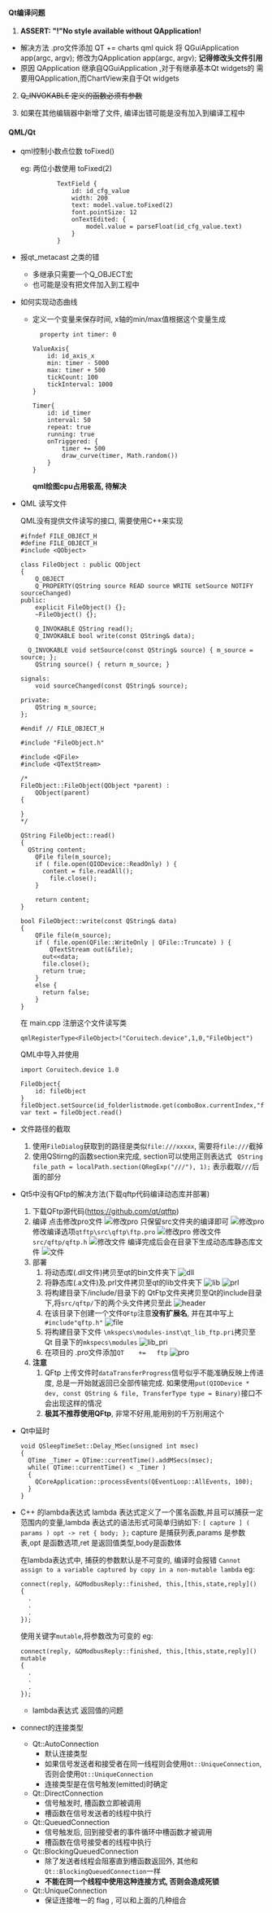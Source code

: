 #### Qt编译问题
1. **ASSERT: "!"No style available without QApplication!**
- 解决方法
  .pro文件添加 QT += charts qml quick
  将 QGuiApplication app(argc, argv); 修改为QApplication app(argc, argv); **记得修改头文件引用**
- 原因
  QApplication 继承自QGuiApplication ,对于有继承基本Qt widgets的 需要用QApplication,而ChartView来自于Qt widgets

2. ~~Q_INVOKABLE 定义的函数必须有参数~~

3. 如果在其他编辑器中新增了文件, 编译出错可能是没有加入到编译工程中



#### QML/Qt
- qml控制小数点位数 toFixed()

  eg: 两位小数使用 toFixed(2)
  ```
            TextField {
                id: id_cfg_value
                width: 200
                text: model.value.toFixed(2)
                font.pointSize: 12
                onTextEdited: {
                    model.value = parseFloat(id_cfg_value.text)
                }
            }
  ```

- 报qt_metacast 之类的错
  - 多继承只需要一个Q_OBJECT宏
  - 也可能是没有把文件加入到工程中

- 如何实现动态曲线
  - 定义一个变量来保存时间, x轴的min/max值根据这个变量生成
    ```
      property int timer: 0
    ```

    ```
    ValueAxis{
        id: id_axis_x
        min: timer - 5000
        max: timer + 500
        tickCount: 100
        tickInterval: 1000
    }
    ```
    ```
    Timer{
        id: id_timer
        interval: 50
        repeat: true
        running: true
        onTriggered: {
            timer += 500
            draw_curve(timer, Math.random())
        }
    }
    ```
    **qml绘图cpu占用极高, 待解决**

 
- QML 读写文件

  QML没有提供文件读写的接口, 需要使用C++来实现
  ```
  #ifndef FILE_OBJECT_H
  #define FILE_OBJECT_H
  #include <QObject>

  class FileObject : public QObject
  {
      Q_OBJECT
      Q_PROPERTY(QString source READ source WRITE setSource NOTIFY sourceChanged)
  public:
      explicit FileObject() {};
      ~FileObject() {};

      Q_INVOKABLE QString read();
      Q_INVOKABLE bool write(const QString& data);
      
    Q_INVOKABLE void setSource(const QString& source) { m_source = source; };
      QString source() { return m_source; }
      
  signals:
      void sourceChanged(const QString& source);

  private:
      QString m_source;
  };

  #endif // FILE_OBJECT_H
  ```

  ```
  #include "FileObject.h"

  #include <QFile>
  #include <QTextStream>

  /*
  FileObject::FileObject(QObject *parent) :
      QObject(parent)
  {

  }
  */

  QString FileObject::read()
  {
    QString content;
      QFile file(m_source);
      if ( file.open(QIODevice::ReadOnly) ) {
        content = file.readAll();
          file.close();
      } 
      
      return content;
  }

  bool FileObject::write(const QString& data)
  {
      QFile file(m_source);
      if ( file.open(QFile::WriteOnly | QFile::Truncate) ) {
          QTextStream out(&file);
        out<<data;
        file.close();
        return true;
      }
      else {
        return false;
      }
  }
  ```

  在 main.cpp 注册这个文件读写类
  ```
  qmlRegisterType<FileObject>("Coruitech.device",1,0,"FileObject")
  ```

  QML中导入并使用
  ```
  import Coruitech.device 1.0

  FileObject{
      id: fileObject
  }
  fileObject.setSource(id_folderlistmode.get(comboBox.currentIndex,"filePath"))
  var text = fileObject.read()
  ```  

- 文件路径的截取
  1. 使用```FileDialog```获取到的路径是类似```file:///xxxxx```, 需要将```file:///```截掉
  2. 使用QStirng的函数section来完成, section可以使用正则表达式
      ``` QString file_path = localPath.section(QRegExp("///"), 1);```
      表示截取```///```后面的部分

- Qt5中没有QFtp的解决方法(下载qftp代码编译动态库并部署)
  1. 下载QFtp源代码(https://github.com/qt/qtftp)
  2. 编译
  点击修改pro文件
  ![修改pro](img/qftp_modifiy_pro.png)
  只保留src文件夹的编译即可
  ![修改pro](img/qftp_modifiy_pro_2.png)
  修改编译选项```qtftp\src\qftp\ftp.pro```
  ![修改pro](img/qftp_modifiy_pro_3.png)
  修改文件```src/qftp/qftp.h```
  ![修改文件](img/qftp_modifiy_ftph.png)
  编译完成后会在目录下生成动态库静态库文件
  ![文件](img/qftp_lib.png)
  3. 部署
      1. 将动态库(.dll文件)拷贝至qt的bin文件夹下
      ![dll](img/qt_dll.png)
      2. 将静态库(.a文件)及.prl文件拷贝至qt的lib文件夹下
      ![lib](img/qt_lib.png)
      ![prl](img/qt_prl.png)
      3. 将构建目录下/include/目录下的 QtFtp文件夹拷贝至Qt的include目录下,将```src/qftp/```下的两个头文件拷贝至此
      ![header](img/qt_header.png)
      4. 在该目录下创建一个文件```QFtp```注意**没有扩展名**, 并在其中写上```#include"qftp.h"```
      ![file](img/qt_file.png)
      5. 将构建目录下文件 ```\mkspecs\modules-inst\qt_lib_ftp.pri```拷贝至 Qt 目录下的```mkspecs\modules```
      ![lib_pri](img/qt_lib_pri.png)
      6. 在项目的 .pro文件添加```QT    +=   ftp```
      ![pro](img/qt_pro.png)
  4. **注意**
      1. QFtp 上传文件时```dataTransferProgress```信号似乎不能准确反映上传进度, 总是一开始就返回已全部传输完成. 如果使用```put(QIODevice * dev, const QString & file, TransferType type = Binary)```接口不会出现这样的情况
      2. **极其不推荐使用QFtp**, 非常不好用,能用别的千万别用这个

- Qt中延时
  ```
  void QSleepTimeSet::Delay_MSec(unsigned int msec)
  {
    QTime _Timer = QTime::currentTime().addMSecs(msec);
    while( QTime::currentTime() < _Timer )
    {
      QCoreApplication::processEvents(QEventLoop::AllEvents, 100);
    }
  }
  ```

- C++ 的lambda表达式
  lambda 表达式定义了一个匿名函数,并且可以捕获一定范围内的变量,lambda 表达式的语法形式可简单归纳如下:
  ```[ capture ] ( params ) opt -> ret { body; };```
  capture 是捕获列表,params 是参数表,opt 是函数选项,ret 是返回值类型,body是函数体

  在lambda表达式中, 捕获的参数默认是不可变的, 编译时会报错
    ```Cannot assign to a variable captured by copy in a non-mutable lambda```
    eg:
    ```
    connect(reply, &QModbusReply::finished, this,[this,state,reply]()
    {
      .
      .
      .
    });
    ```
  使用关键字```mutable```,将参数改为可变的
  eg:
  ```
  connect(reply, &QModbusReply::finished, this,[this,state,reply]() mutable
  {
    .
    .
    .
  });
  ```
  - lambda表达式 返回值的问题

- connect的连接类型
  - Qt::AutoConnection
    - 默认连接类型
    - 如果信号发送者和接受者在同一线程则会使用```Qt::UniqueConnection```, 否则会使用```Qt::UniqueConnection```
    - 连接类型是在信号触发(emitted)时确定
  - Qt::DirectConnection
    - 信号触发时, 槽函数立即被调用
    - 槽函数在信号发送者的线程中执行
  - Qt::QueuedConnection
    - 信号触发后, 回到接受者的事件循环中槽函数才被调用
    - 槽函数在信号接受者的线程中执行
  - Qt::BlockingQueuedConnection
    - 除了发送者线程会阻塞直到槽函数返回外, 其他和```Qt::BlockingQueuedConnection```一样
    - **不能在同一个线程中使用这种连接方式, 否则会造成死锁**
  - Qt::UniqueConnection
    - 保证连接唯一的 flag , 可以和上面的几种组合
